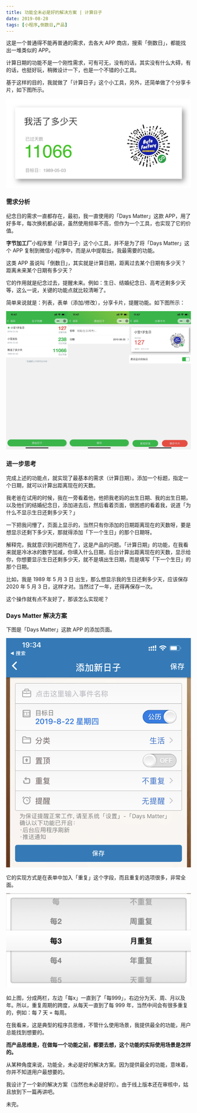 ```yaml
---
title: 功能全未必是好的解决方案 | 计算日子
date: 2019-08-28
tags: [小程序,倒数日,产品]
---
```


这是一个普通得不能再普通的需求，去各大 APP 商店，搜索「倒数日」，都能找出一堆类似的 APP。

计算日期的功能不是一个刚性需求，可有可无，没有的话，其实没有什么大碍，有的话，也挺好玩，稍微设计一下，也是一个不错的小工具。

基于这样的目的，我就做了「计算日子」这个小工具，另外，还简单做了个分享卡片，如下图所示。

![](../image/about_product/IMG_3101.JPG)

### 需求分析
纪念日的需求一直都存在，最初，我一直使用的「Days Matter」这款 APP，用了好多年，每次换机都必装，虽然使用频率不高，但作为一个工具，也实现了它的价值。

**字节加工厂**小程序里「计算日子」这个小工具，并不是为了将「Days Matter」这个 APP 复制到微信小程序中，而是从中提取出，我最需要的功能。

这类 APP 虽说叫「倒数日」，其实就是计算日期，距离过去某个日期有多少天？距离未来某个日期有多少天？

它的作用就是纪念过去，提醒未来。例如：生日、结婚纪念日、高考还剩多少天等，这么一说，关键的功能点就比较清晰了。

简单来说就是：列表，表单（添加/修改），分享卡片，提醒功能。如下图所示：

![](../image/about_product/IMG_3100.JPG)

### 进一步思考
完成上述的功能点，就实现了最基本的需求（计算日期）。添加一个标题，指定一个日期，就可以计算出距离现在的天数。

我老爸在试用的时候，我在一旁看着他，他把我老妈的出生日期、我的出生日期，以及他们的结婚纪念日，添加进去后，然后看着页面，很困惑的看着我，说道「为什么不显示生日还剩多少天？」

一下把我问懵了，页面上显示的，当然只有你添加的日期距离现在的天数呀，要是想显示还剩下多少天，那就得添加「下一个生日」的那个日期呀。

解释完，我就意识到问题所在了，这是产品的问题。「计算日期」的功能，在我看来就是冷冰冰的数字加减，你填入什么日期，后台计算出距离现在的天数，显示给你，你想要显示生日还剩多少天，就不是填出生日期，而是填写「下一个生日」的那个日期。

比如，我是 1989 年 5 月 3 日 出生，那么想显示我的生日还剩多少天，应该保存 2020 年 5 月 3 日，这样才对。当然过了一年，还得再保存一次。

这个操作就有点不友好了，那该怎么实现呢？

###  Days Matter 解决方案
下图是「Days Matter」这款 APP 的添加页面。

![](../image/about_product/IMG_3169.jpg)

它的实现方式是在表单中加入「重复」这个字段，而且重复的选项很多，非常全面。

![](../image/about_product/IMG_3171.jpg)

如上图，分成两栏，左边「每x」一直到了「每999」，右边分为天、周、月以及年。所以，重复周期的跨度，从每天一直到了每 999 年，当然中间会有很多重复的，例如：每 7 天 = 每周。 

在我看来，这是典型的程序员思维，不管什么使用场景，我提供最全的功能，用户总能找到想要的。

**而产品思维是，在做每一个功能之前，都要去想，这个功能的实际使用场景是怎样的。**

从某种角度来说，功能全，未必是好的解决方案。因为提供最全的功能，意味着，你并不知道用户最想要的。

我设计了一个新的解决方案（当然也未必是好的）。由于线上版本还在审核中，姑且放到下一篇再讲吧。

未完。